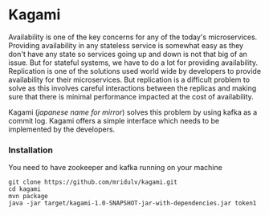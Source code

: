 # Kagami
Availability is one of the key concerns for any of the today's microservices. 
Providing availability in any stateless service is somewhat easy as they don't have any state 
so services going up and down is not that big of an issue. But for stateful systems, we 
have to do a lot for providing availability. Replication is one of the solutions 
used world wide by developers to provide availability for their microservices. But replication is a 
difficult problem to solve as this involves careful interactions between the replicas and making sure 
that there is minimal performance impacted at the cost of availability. 

Kagami (*japanese name for mirror*) solves this problem by using kafka as a commit log. Kagami offers 
a simple interface which needs to be implemented by the developers.   


### Installation

You need to have zookeeper and kafka running on your machine

```
git clone https://github.com/mridulv/kagami.git
cd kagami
mvn package
java -jar target/kagami-1.0-SNAPSHOT-jar-with-dependencies.jar token1
```


